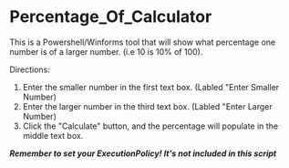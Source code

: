 # Percentage_Of_Calculator
This is a Powershell/Winforms tool that will show what percentage one number is of a larger number.  (i.e 10 is 10% of 100). 


Directions:

1. Enter the smaller number in the first text box. (Labled "Enter Smaller Number)
2. Enter the larger number in the third text box. (Labled "Enter Larger Number)
3. Click the "Calculate" button, and the percentage will populate in the middle text box. 

***Remember to set your ExecutionPolicy! It's not included in this script***
